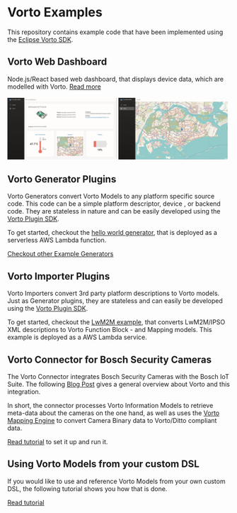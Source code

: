 # Vorto Examples

This repository contains example code that have been implemented using the [Eclipse Vorto SDK](https://www.eclipse.org/vorto).

## Vorto Web Dashboard

Node.js/React based web dashboard, that displays device data, which are modelled with Vorto. [Read more](vorto-dashboard/README.md)
<br/>
<br/>
<img src="vorto-dashboard/assets/deviceDashboard.png" width="49%"/> <img src="vorto-dashboard/assets/locatePage.png" width="49%"/>

## Vorto Generator Plugins

Vorto Generators convert Vorto Models to any platform specific source code. This code can be a simple platform descriptor, device , or backend code. They are stateless in nature and can be easily developed using the [Vorto Plugin SDK](https://github.com/eclipse/vorto/tree/master/plugin-sdk). 

To get started, checkout the [hello world generator](vorto-generators/v2/helloworld-example), that is deployed as a serverless AWS Lambda function.

[Checkout other Example Generators](vorto-generators/Readme.md)

## Vorto Importer Plugins

Vorto Importers convert 3rd party platform descriptions to Vorto models. Just as Generator plugins, they are stateless and can easily be developed using the [Vorto Plugin SDK](https://github.com/eclipse/vorto/tree/master/plugin-sdk). 

To get started, checkout the [LwM2M example](vorto-importers/lwm2m), that converts LwM2M/IPSO XML descriptions to Vorto Function Block - and Mapping models. This example is deployed as a AWS Lambda service.

## Vorto Connector for Bosch Security Cameras

The Vorto Connector integrates Bosch Security Cameras with the Bosch IoT Suite. 
The following [Blog Post](https://blog.bosch-si.com/developer/avoid-tight-coupling-of-devices-in-iot-solutions/) gives a general overview about Vorto and this integration. 

In short, the connector processes Vorto Information Models to retrieve meta-data about the cameras on the one hand, as well as uses the [Vorto Mapping Engine](https://github.com/eclipse/vorto/tree/development/mapping-engine) to convert Camera Binary data to Vorto/Ditto compliant data.

[Read tutorial](vorto-connector/Readme.md) to set it up and run it.

## Using Vorto Models from your custom DSL

If you would like to use and reference Vorto Models from your own custom DSL, the following tutorial shows you how that is done.
 
[Read tutorial](vorto-dsl-integration/Readme.md)
